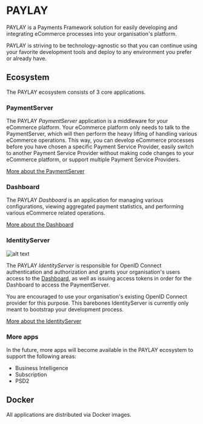 PAYLAY
======
PAYLAY is a Payments Framework solution for easily developing and integrating eCommerce processes into your organisation's platform.

PAYLAY is striving to be technology-agnostic so that you can continue using your favorite development tools and deploy to any environment you prefer or already have.

## Ecosystem
The PAYLAY ecosystem consists of 3 core applications.

### PaymentServer
The PAYLAY _PaymentServer_ application is a middleware for your eCommerce platform. Your eCommerce platform only needs to talk to the PaymentServer, which will then perform the heavy lifting of handling various eCommerce operations. This way, you can develop eCommerce processes before you have chosen a specific Payment Service Provider, easily switch to another Payment Service Provider without making code changes to your eCommerce platform, or support multiple Payment Service Providers.

[More about the PaymentServer](/paymentserver/readme.md)

### Dashboard
The PAYLAY _Dashboard_ is an application for managing various configurations, viewing aggregated payment statistics, and performing various eCommerce related operations.

[More about the Dashboard](Dashboard.md)

### IdentityServer
![alt text](http://wiki.openid.net/f/openid-logo-wordmark.png "OpenID Connect logo")

The PAYLAY _IdentityServer_ is responsible for OpenID Connect authentication and authorization and grants your organisation's users access to the [Dashboard](dashboard.md), as well as issuing access tokens in order for the Dashboard to access the PaymentServer.

You are encouraged to use your organisation's existing OpenID Connect provider for this purpose.
This barebones IdentityServer is currently only meant to bootstrap your development process.

[More about the IdentityServer](IdentityServer.md)

### More apps
In the future, more apps will become available in the PAYLAY ecosystem to support the following areas:
- Business Intelligence
- Subscription
- PSD2

## Docker
All applications are distributed via Docker images.